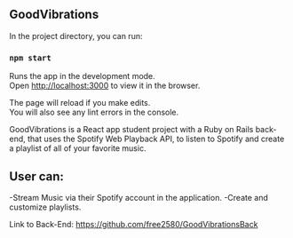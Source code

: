 
## GoodVibrations

In the project directory, you can run:

### `npm start`

Runs the app in the development mode.<br>
Open [http://localhost:3000](http://localhost:3000) to view it in the browser.

The page will reload if you make edits.<br>
You will also see any lint errors in the console.

GoodVibrations is a React app student project with a Ruby on Rails back-end, that uses the Spotify Web Playback API, to listen to Spotify and create a playlist of all of your favorite music.

## User can:
-Stream Music via their Spotify account in the application.
-Create and customize playlists.


Link to Back-End: https://github.com/free2580/GoodVibrationsBack
